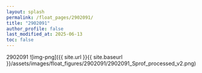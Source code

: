 ```yaml
---
layout: splash
permalink: /float_pages/2902091/
title: "2902091"
author_profile: false
last_modified_at: 2025-06-13
toc: false
---
```

 
2902091
![img-png]({{ site.url }}{{ site.baseurl }}/assets/images/float_figures/2902091/2902091_Sprof_processed_v2.png)